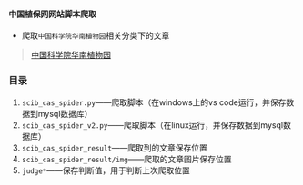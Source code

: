 #### 中国植保网网站脚本爬取
- 爬取`中国科学院华南植物园`相关分类下的文章
> [中国科学院华南植物园](http://www.scib.ac.cn/index_31980.html)

### 目录
1. `scib_cas_spider.py`——爬取脚本（在windows上的vs code运行，并保存数据到mysql数据库）
1. `scib_cas_spider_v2.py`——爬取脚本（在linux运行，并保存数据到mysql数据库）
2. `scib_cas_spider_result`——爬取到的文章保存位置
3. `scib_cas_spider_result/img`——爬取的文章图片保存位置
4. `judge*`——保存判断值，用于判断上次爬取位置



